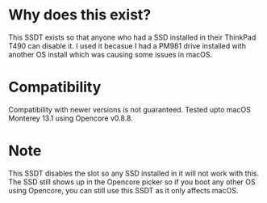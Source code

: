 # Why does this exist?
This SSDT exists so that anyone who had a SSD installed in their ThinkPad T490 can disable it. I used it becasue I had a PM981 drive installed with another OS install which was causing some issues in macOS.

# Compatibility
Compatibility with newer versions is not guaranteed. Tested upto macOS Monterey 13.1 using Opencore v0.8.8.

# Note
This SSDT disables the slot so any SSD installed in it will not work with this.
The SSD still shows up in the Opencore picker so if you boot any other OS using Opencore, you can still use this SSDT as it only affects macOS.
